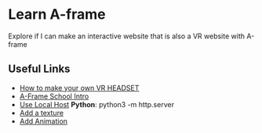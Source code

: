 # Learn A-frame
Explore if I can make an interactive website that is also a VR website
with A-frame

## Useful Links
- [How to make your own VR HEADSET](https://thewiredshopper.com/how-to-make-your-own-vr-headset/)
- [A-Frame School Intro](https://aframe.io/docs/1.0.0/introduction/)
- [Use Local Host](https://aframe.io/docs/1.0.0/introduction/installation.html) **Python**: python3 -m http.server
- [Add a texture](https://aframe.io/docs/1.0.0/components/material.html)
- [Add Animation](https://aframe.io/docs/1.0.0/components/animation.html)
